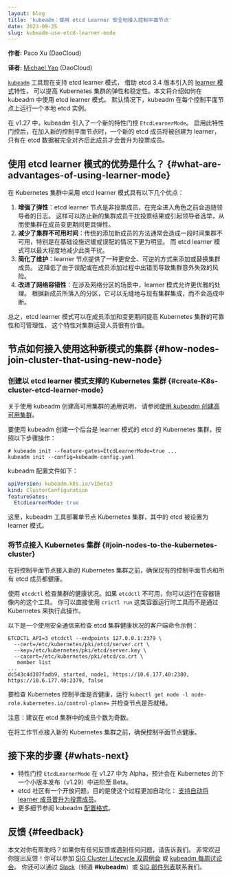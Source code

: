 ```yaml
---
layout: blog
title: 'kubeadm：使用 etcd Learner 安全地接入控制平面节点'
date: 2023-09-25
slug: kubeadm-use-etcd-learner-mode
---
```

<!--
layout: blog
title: 'kubeadm: Use etcd Learner to Join a Control Plane Node Safely'
date: 2023-09-25
slug: kubeadm-use-etcd-learner-mode
-->

<!--
**Author:** Paco Xu (DaoCloud)
-->
**作者:** Paco Xu (DaoCloud)

**译者:** [Michael Yao](https://github.com/windsonsea) (DaoCloud)

<!--
The [`kubeadm`](/docs/reference/setup-tools/kubeadm/) tool now supports etcd learner mode, which
allows you to enhance the resilience and stability
of your Kubernetes clusters by leveraging the [learner mode](https://etcd.io/docs/v3.4/learning/design-learner/#appendix-learner-implementation-in-v34) 
feature introduced in etcd version 3.4.
This guide will walk you through using etcd learner mode with kubeadm. By default, kubeadm runs
a local etcd instance on each control plane node.
-->
[`kubeadm`](/zh-cn/docs/reference/setup-tools/kubeadm/) 工具现在支持 etcd learner 模式，
借助 etcd 3.4 版本引入的
[learner 模式](https://etcd.io/docs/v3.4/learning/design-learner/#appendix-learner-implementation-in-v34)特性，
可以提高 Kubernetes 集群的弹性和稳定性。本文将介绍如何在 kubeadm 中使用 etcd learner 模式。
默认情况下，kubeadm 在每个控制平面节点上运行一个本地 etcd 实例。

<!--
In v1.27, kubeadm introduced a new feature gate `EtcdLearnerMode`. With this feature gate enabled,
when joining a new control plane node, a new etcd member will be created as a learner and
promoted to a voting member only after the etcd data are fully aligned.
-->
在 v1.27 中，kubeadm 引入了一个新的特性门控 `EtcdLearnerMode`。
启用此特性门控后，在加入新的控制平面节点时，一个新的 etcd 成员将被创建为 learner，
只有在 etcd 数据被完全对齐后此成员才会晋升为投票成员。

<!--
## What are the advantages of using learner mode?

etcd learner mode offers several compelling reasons to consider its adoption
in Kubernetes clusters:
-->
## 使用 etcd learner 模式的优势是什么？   {#what-are-advantages-of-using-learner-mode}

在 Kubernetes 集群中采用 etcd learner 模式具有以下几个优点：

<!--
 1. **Enhanced Resilience**: etcd learner nodes are non-voting members that catch up with
    the leader's logs before becoming fully operational. This prevents new cluster members
    from disrupting the quorum or causing leader elections, making the cluster more resilient
    during membership changes.
 2. **Reduced Cluster Unavailability**: Traditional approaches to adding new members often
    result in cluster unavailability periods, especially in slow infrastructure or misconfigurations.
    etcd learner mode minimizes such disruptions.
 3. **Simplified Maintenance**: Learner nodes provide a safer and reversible way to add or replace
    cluster members. This reduces the risk of accidental cluster outages due to misconfigurations or
    missteps during member additions.
 4. **Improved Network Tolerance**: In scenarios involving network partitions, learner mode allows
    for more graceful handling. Depending on the partition a new member lands, it can seamlessly
    integrate with the existing cluster without causing disruptions.
-->
1. **增强了弹性**：etcd learner 节点是非投票成员，在完全进入角色之前会追随领导者的日志。
   这样可以防止新的集群成员干扰投票结果或引起领导者选举，从而使集群在成员变更期间更具弹性。
2. **减少了集群不可用时间**：传统的添加新成员的方法通常会造成一段时间集群不可用，特别是在基础设施迟缓或误配的情况下更为明显。
   而 etcd learner 模式可以最大程度地减少此类干扰。
3. **简化了维护**：learner 节点提供了一种更安全、可逆的方式来添加或替换集群成员。
   这降低了由于误配或在成员添加过程中出错而导致集群意外失效的风险。
4. **改进了网络容错性**：在涉及网络分区的场景中，learner 模式允许更优雅的处理。
   根据新成员所落入的分区，它可以无缝地与现有集群集成，而不会造成中断。

<!--
In summary, the etcd learner mode improves the reliability and manageability of Kubernetes clusters
during member additions and changes, making it a valuable feature for cluster operators.
-->
总之，etcd learner 模式可以在成员添加和变更期间提高 Kubernetes 集群的可靠性和可管理性，
这个特性对集群运营人员很有价值。

<!--
## How nodes join a cluster that's using the new mode

### Create a Kubernetes cluster backed by etcd in learner mode {#create-K8s-cluster-etcd-learner-mode}
-->
## 节点如何接入使用这种新模式的集群   {#how-nodes-join-cluster-that-using-new-node}

### 创建以 etcd learner 模式支撑的 Kubernetes 集群  {#create-K8s-cluster-etcd-learner-mode}

<!--
For a general explanation about creating highly available clusters with kubeadm, you can refer to
[Creating Highly Available Clusters with kubeadm](/docs/setup/production-environment/tools/kubeadm/high-availability/).

To create a Kubernetes cluster, backed by etcd in learner mode, using kubeadm, follow these steps:
-->
关于使用 kubeadm 创建高可用集群的通用说明，
请参阅[使用 kubeadm 创建高可用集群](/zh-cn/docs/setup/production-environment/tools/kubeadm/high-availability/)。

要使用 kubeadm 创建一个后台是 learner 模式的 etcd 的 Kubernetes 集群，按照以下步骤操作：

```shell
# kubeadm init --feature-gates=EtcdLearnerMode=true ...
kubeadm init --config=kubeadm-config.yaml
```

<!--
The kubeadm configuration file is like below:
-->
kubeadm 配置文件如下：

```yaml
apiVersion: kubeadm.k8s.io/v1beta3
kind: ClusterConfiguration
featureGates:
  EtcdLearnerMode: true
```

<!--
The kubeadm tool deploys a single-node Kubernetes cluster with etcd set to use learner mode.
-->
这里，kubeadm 工具部署单节点 Kubernetes 集群，其中的 etcd 被设置为 learner 模式。

<!--
### Join nodes to the Kubernetes cluster

Before joining a control-plane node to the new Kubernetes cluster, ensure that the existing control plane nodes
and all etcd members are healthy.

Check the cluster health with `etcdctl`. If `etcdctl` isn't available, you can run this tool inside a container image.
You would do that directly with your container runtime using a tool such as `crictl run` and not through Kubernetes

Here is an example on a client command that uses secure communication to check the cluster health of the etcd cluster:
-->
### 将节点接入 Kubernetes 集群   {#join-nodes-to-the-kubernetes-cluster}

在将控制平面节点接入新的 Kubernetes 集群之前，确保现有的控制平面节点和所有 etcd 成员都健康。

使用 `etcdctl` 检查集群的健康状况。如果 `etcdctl` 不可用，你可以运行在容器镜像内的这个工具。
你可以直接使用 `crictl run` 这类容器运行时工具而不是通过 Kubernetes 来执行此操作。

以下是一个使用安全通信来检查 etcd 集群健康状况的客户端命令示例：

```shell
ETCDCTL_API=3 etcdctl --endpoints 127.0.0.1:2379 \
  --cert=/etc/kubernetes/pki/etcd/server.crt \
  --key=/etc/kubernetes/pki/etcd/server.key \
  --cacert=/etc/kubernetes/pki/etcd/ca.crt \
   member list
...
dc543c4d307fadb9, started, node1, https://10.6.177.40:2380, https://10.6.177.40:2379, false
```

<!--
To check if the Kubernetes control plane is healthy, run `kubectl get node -l node-role.kubernetes.io/control-plane=`
and check if the nodes are ready.

Note: It is recommended to have an odd number of members in a etcd cluster.

Before joining a worker node to the new Kubernetes cluster, ensure that the control plane nodes are healthy.
-->
要检查 Kubernetes 控制平面是否健康，运行 `kubectl get node -l node-role.kubernetes.io/control-plane=`
并检查节点是否就绪。

注意：建议在 etcd 集群中的成员个数为奇数。

在将工作节点接入新的 Kubernetes 集群之前，确保控制平面节点健康。

<!--
## What's next

- The feature gate `EtcdLearnerMode` is alpha in v1.27 and we expect it to graduate to beta in the next
  minor release of Kubernetes  (v1.29).
- etcd has an open issue that may make the process more automatic: 
  [Support auto-promoting a learner member to a voting member](https://github.com/etcd-io/etcd/issues/15107).
- Learn more about the kubeadm [configuration format](/docs/reference/config-api/kubeadm-config.v1beta3/) here.
-->
## 接下来的步骤   {#whats-next}

- 特性门控 `EtcdLearnerMode` 在 v1.27 中为 Alpha，预计会在 Kubernetes 的下一个小版本发布（v1.29）中进阶至 Beta。
- etcd 社区有一个开放问题，目的是使这个过程更加自动化：
  [支持自动将 learner 成员晋升为投票成员](https://github.com/etcd-io/etcd/issues/15107)。
- 更多细节参阅 kubeadm [配置格式](/zh-cn/docs/reference/config-api/kubeadm-config.v1beta3/)。

<!--
## Feedback

Was this guide helpful? If you have any feedback or encounter any issues, please let us know.
Your feedback is always welcome! Join the bi-weekly [SIG Cluster Lifecycle meeting](https://docs.google.com/document/d/1Gmc7LyCIL_148a9Tft7pdhdee0NBHdOfHS1SAF0duI4/edit)
or weekly [kubeadm office hours](https://docs.google.com/document/d/130_kiXjG7graFNSnIAgtMS1G8zPDwpkshgfRYS0nggo/edit). Or reach us via [Slack](https://slack.k8s.io/) (channel **#kubeadm**), or the [SIG's mailing list](https://groups.google.com/g/kubernetes-sig-cluster-lifecycle).
-->
## 反馈   {#feedback}

本文对你有帮助吗？如果你有任何反馈或遇到任何问题，请告诉我们。
非常欢迎你提出反馈！你可以参加 [SIG Cluster Lifecycle 双周例会](https://docs.google.com/document/d/1Gmc7LyCIL_148a9Tft7pdhdee0NBHdOfHS1SAF0duI4/edit)
或 [kubeadm 每周讨论会](https://docs.google.com/document/d/130_kiXjG7graFNSnIAgtMS1G8zPDwpkshgfRYS0nggo/edit)。
你还可以通过 [Slack](https://slack.k8s.io/)（频道 **#kubeadm**）或
[SIG 邮件列表](https://groups.google.com/g/kubernetes-sig-cluster-lifecycle)联系我们。
